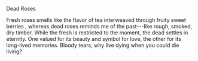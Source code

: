 













Dead Roses



Fresh roses smells like the flavor of tea interweaved through fruity sweet berries   , whereas dead roses reminds me of the past---like rough, smoked, dry timber. While the fresh is restricted to the moment, the dead settles in eternity.   One valued for its beauty and symbol for love, the other for its long-lived memories.       Bloody tears,  why live dying when you could die living?









